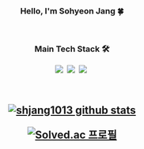 <h3 align="center"> Hello, I'm Sohyeon Jang 🍀 </h3>

<br>
<h3 align="center">Main Tech Stack 🛠</h3>

<p align="center">
  <img src="https://img.shields.io/badge/java-%23ED8B00.svg?style=for-the-badge&logo=java&logoColor=white"/>&nbsp
  <img src="https://img.shields.io/badge/Spring-6DB33F?style=for-the-badge&logo=spring&logoColor=white"/>&nbsp
  <img src="https://img.shields.io/badge/Oracle-F80000?style=for-the-badge&logo=oracle&logoColor=black"/>&nbsp
</p>


<br>
<h2 align="center">

  
  [![shjang1013 github stats](https://github-readme-stats.vercel.app/api?username=shjang1013&show_icons=true&theme=vue)](https://github.com/shjang1013/shjang1013)
  <br/>
  
  [![Solved.ac 프로필](http://mazassumnida.wtf/api/v2/generate_badge?boj=sohh)](https://solved.ac/sohh)
  <br/>
  

</h2>


